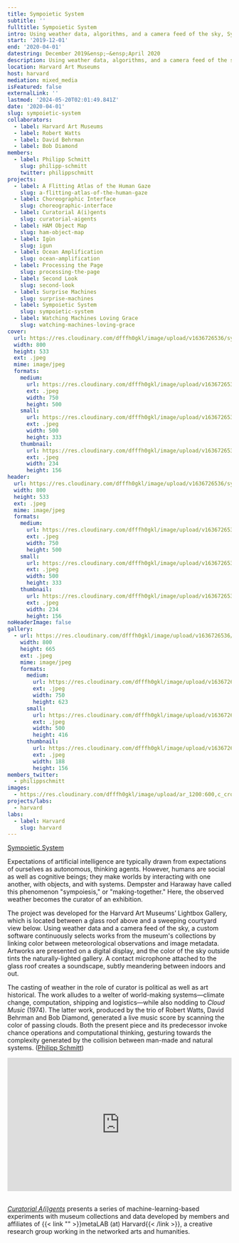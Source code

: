 ```yaml
---
title: Sympoietic System
subtitle: ''
fulltitle: Sympoietic System
intro: Using weather data, algorithms, and a camera feed of the sky, Sympoietic System makes the weather a curator.
start: '2019-12-01'
end: '2020-04-01'
datestring: December 2019&ensp;–&ensp;April 2020
description: Using weather data, algorithms, and a camera feed of the sky, Sympoietic System makes the weather a curator.
location: Harvard Art Museums
host: harvard
mediation: mixed_media
isFeatured: false
externalLink: ''
lastmod: '2024-05-20T02:01:49.841Z'
date: '2020-04-01'
slug: sympoietic-system
collaborators:
  - label: Harvard Art Museums
  - label: Robert Watts
  - label: David Behrman
  - label: Bob Diamond
members:
  - label: Philipp Schmitt
    slug: philipp-schmitt
    twitter: philippschmitt
projects:
  - label: A Flitting Atlas of the Human Gaze
    slug: a-flitting-atlas-of-the-human-gaze
  - label: Choreographic Interface
    slug: choreographic-interface
  - label: Curatorial A(i)gents
    slug: curatorial-aigents
  - label: HAM Object Map
    slug: ham-object-map
  - label: Igùn
    slug: igun
  - label: Ocean Amplification
    slug: ocean-amplification
  - label: Processing the Page
    slug: processing-the-page
  - label: Second Look
    slug: second-look
  - label: Surprise Machines
    slug: surprise-machines
  - label: Sympoietic System
    slug: sympoietic-system
  - label: Watching Machines Loving Grace
    slug: watching-machines-loving-grace
cover:
  url: https://res.cloudinary.com/dfffh0gkl/image/upload/v1636726536/sympsys2_5a5ba9470a.jpg
  width: 800
  height: 533
  ext: .jpeg
  mime: image/jpeg
  formats:
    medium:
      url: https://res.cloudinary.com/dfffh0gkl/image/upload/v1636726537/medium_sympsys2_5a5ba9470a.jpg
      ext: .jpeg
      width: 750
      height: 500
    small:
      url: https://res.cloudinary.com/dfffh0gkl/image/upload/v1636726537/small_sympsys2_5a5ba9470a.jpg
      ext: .jpeg
      width: 500
      height: 333
    thumbnail:
      url: https://res.cloudinary.com/dfffh0gkl/image/upload/v1636726536/thumbnail_sympsys2_5a5ba9470a.jpg
      ext: .jpeg
      width: 234
      height: 156
header:
  url: https://res.cloudinary.com/dfffh0gkl/image/upload/v1636726536/sympsys2_5a5ba9470a.jpg
  width: 800
  height: 533
  ext: .jpeg
  mime: image/jpeg
  formats:
    medium:
      url: https://res.cloudinary.com/dfffh0gkl/image/upload/v1636726537/medium_sympsys2_5a5ba9470a.jpg
      ext: .jpeg
      width: 750
      height: 500
    small:
      url: https://res.cloudinary.com/dfffh0gkl/image/upload/v1636726537/small_sympsys2_5a5ba9470a.jpg
      ext: .jpeg
      width: 500
      height: 333
    thumbnail:
      url: https://res.cloudinary.com/dfffh0gkl/image/upload/v1636726536/thumbnail_sympsys2_5a5ba9470a.jpg
      ext: .jpeg
      width: 234
      height: 156
noHeaderImage: false
gallery:
  - url: https://res.cloudinary.com/dfffh0gkl/image/upload/v1636726536/sympsys1_41020e621c.jpg
    width: 800
    height: 665
    ext: .jpeg
    mime: image/jpeg
    formats:
      medium:
        url: https://res.cloudinary.com/dfffh0gkl/image/upload/v1636726537/medium_sympsys1_41020e621c.jpg
        ext: .jpeg
        width: 750
        height: 623
      small:
        url: https://res.cloudinary.com/dfffh0gkl/image/upload/v1636726537/small_sympsys1_41020e621c.jpg
        ext: .jpeg
        width: 500
        height: 416
      thumbnail:
        url: https://res.cloudinary.com/dfffh0gkl/image/upload/v1636726536/thumbnail_sympsys1_41020e621c.jpg
        ext: .jpeg
        width: 188
        height: 156
members_twitter:
  - philippschmitt
images:
  - https://res.cloudinary.com/dfffh0gkl/image/upload/ar_1200:600,c_crop/c_limit,h_1200,w_600/v1636726536/sympsys2_5a5ba9470a.jpg
projects/labs:
  - harvard
labs:
  - label: Harvard
    slug: harvard
---
```

<!---
<iframe src="https://philippschmitt.com/sympoietic-system/" width="100%" height="300" frameborder="0" title="A Flitting Atlas of the Human Gaze"></iframe><br />
-->
[Sympoietic System](https://philippschmitt.com/sympoietic-system/)

Expectations of artificial intelligence are typically drawn from expectations of ourselves as autonomous, thinking agents. However, humans are social as well as cognitive beings; they make worlds by interacting with one another, with objects, and with systems. Dempster and Haraway have called this phenomenon "sympoiesis," or "making-together." Here, the observed weather becomes the curator of an exhibition. 

The project was developed for the Harvard Art Museums’ Lightbox Gallery, which is located between a glass roof above and a sweeping courtyard view below. Using weather data and a camera feed of the sky, a custom software continuously selects works from the museum's collections by linking color between meteorological observations and image metadata. Artworks are presented on a digital display, and the color of the sky outside tints the naturally-lighted gallery. A contact microphone attached to the glass roof creates a soundscape, subtly meandering between indoors and out.

The casting of weather in the role of curator is political as well as art historical. The work alludes to a welter of world-making systems—climate change, computation, shipping and logistics—while also nodding to *Cloud Music* (1974). The latter work, produced by the trio of Robert Watts, David Behrman and Bob Diamond, generated a live music score by scanning the color of passing clouds. Both the present piece and its predecessor invoke chance operations and computational thinking, gesturing towards the complexity generated by the collision between man-made and natural systems. ([Philipp Schmitt](https://mlml.io/m/philipp-schmitt))
<iframe src="https://player.vimeo.com/video/400724186" width="100%" height="300" frameborder="0" allow="autoplay; fullscreen" allowfullscreen></iframe><br /><br />

*[Curatorial A(i)gents](https://mlml.io/p/curatorial-aigents/)* presents a series of machine-learning-based experiments with museum collections and data developed by members and affiliates of {{< link "" >}}metaLAB (at) Harvard{{< /link >}}, a creative research group working in the networked arts and humanities.
